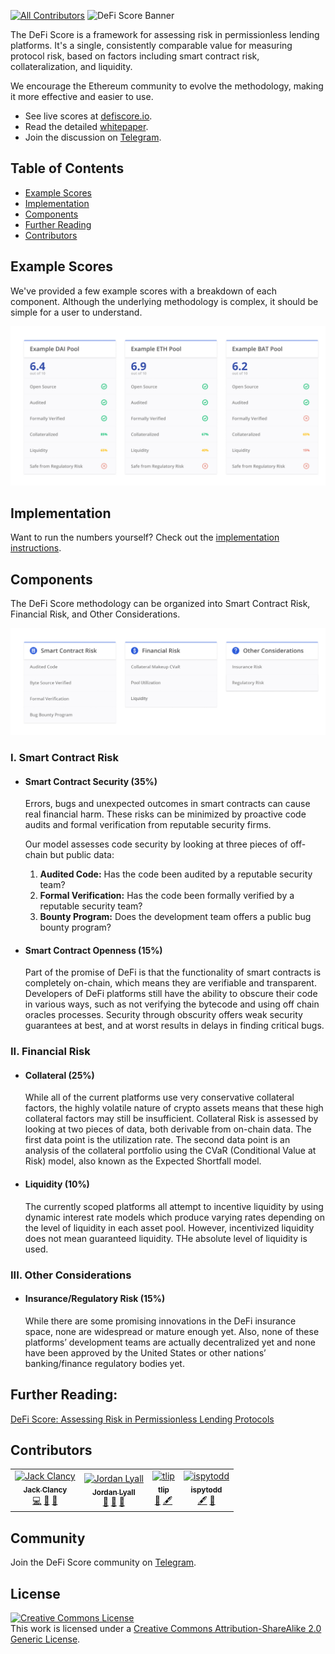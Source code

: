 [![All Contributors](https://img.shields.io/badge/all_contributors-4-orange.svg?style=flat-square)](#contributors)
<img src="assets/images/banner.png" alt="DeFi Score Banner">

The DeFi Score is a framework for assessing risk in permissionless lending platforms. It's a single, consistently comparable value for measuring protocol risk, based on factors including smart contract risk, collateralization, and liquidity.

We encourage the Ethereum community to evolve the methodology, making it more effective and easier to use.

* See live scores at [defiscore.io](https://defiscore.io).
* Read the detailed [whitepaper](whitepaper.md).
* Join the discussion on [Telegram](https://t.me/defiscore).

## Table of Contents
* [Example Scores](#example-scores)
* [Implementation](#implementation)
* [Components](#components)
* [Further Reading](#further-reading)
* [Contributors](#contributors)

## Example Scores
We've provided a few example scores with a breakdown of each component. Although the underlying methodology is complex, it should be simple for a user to understand.

<img src="assets/images/defiscore-example.png" alt="DeFi Score Examples">

## Implementation
Want to run the numbers yourself? Check out the [implementation instructions](implementation).

## Components
The DeFi Score methodology can be organized into Smart Contract Risk, Financial Risk, and Other Considerations.

<img src="assets/images/defiscore-components.png" alt="DeFi Score Banner Components">

### I. Smart Contract Risk

* #### Smart Contract Security (35%)
  Errors, bugs and unexpected outcomes in smart contracts can cause real financial harm. These risks can be minimized by proactive code audits and formal verification from reputable security firms.

  Our model assesses code security by looking at three pieces of off-chain but public data:

  1. **Audited Code:** Has the code been audited by a reputable security team?
  2. **Formal Verification:** Has the code been formally verified by a reputable security team?
  3. **Bounty Program:** Does the development team offers a public bug bounty program?

* #### Smart Contract Openness (15%)
  Part of the promise of DeFi is that the functionality of smart contracts is completely on-chain, which means they are verifiable and transparent. Developers of DeFi platforms still have the ability to obscure their code in various ways, such as not verifying the bytecode and using off chain oracles processes. Security through obscurity offers weak security guarantees at best, and at worst results in delays in finding critical bugs.

### II. Financial Risk

* #### Collateral (25%)
  While all of the current platforms use very conservative collateral factors, the highly volatile nature of crypto assets means that these high collateral factors may still be insufficient. Collateral Risk is assessed by looking at two pieces of data, both derivable from on-chain data. The first data point is the utilization rate. The second data point is an analysis of the collateral portfolio using the CVaR (Conditional Value at Risk) model, also known as the Expected Shortfall model.

* #### Liquidity (10%)
  The currently scoped platforms all attempt to incentive liquidity by using dynamic interest rate models which produce varying rates depending on the level of liquidity in each asset pool. However, incentivized liquidity does not mean guaranteed liquidity. THe absolute level of liquidity is used. 

### III. Other Considerations

* #### Insurance/Regulatory Risk (15%)
  While there are some promising innovations in the DeFi insurance space, none are widespread or mature enough yet. Also, none of these platforms’ development teams are actually decentralized yet and none have been approved by the United States or other nations’ banking/finance regulatory bodies yet.


## Further Reading:
[DeFi Score: Assessing Risk in Permissionless Lending Protocols](whitepaper.md)



## Contributors
<!-- ALL-CONTRIBUTORS-LIST:START - Do not remove or modify this section -->
<!-- prettier-ignore-start -->
<!-- markdownlint-disable -->
<table>
  <tr>
    <td align="center"><a href="https://github.com/jclancy93"><img src="https://avatars2.githubusercontent.com/u/7850202?v=4" width="100px;" alt="Jack Clancy"/><br /><sub><b>Jack Clancy</b></sub></a><br /><a href="https://github.com/ConsenSys/defi-score/commits?author=jclancy93" title="Code">💻</a> <a href="https://github.com/ConsenSys/defi-score/commits?author=jclancy93" title="Documentation">📖</a> <a href="#talk-jclancy93" title="Talks">📢</a></td>
    <td align="center"><a href="https://twitter.com/JordanLyall"><img src="https://avatars0.githubusercontent.com/u/999289?v=4" width="100px;" alt="Jordan Lyall"/><br /><sub><b>Jordan Lyall</b></sub></a><br /><a href="#projectManagement-jordanlyall" title="Project Management">📆</a> <a href="https://github.com/ConsenSys/defi-score/commits?author=jordanlyall" title="Documentation">📖</a> <a href="#design-jordanlyall" title="Design">🎨</a></td>
    <td align="center"><a href="https://github.com/flamingYawn"><img src="https://avatars3.githubusercontent.com/u/11626601?v=4" width="100px;" alt="tlip"/><br /><sub><b>tlip</b></sub></a><br /><a href="#design-flamingYawn" title="Design">🎨</a> <a href="#content-flamingYawn" title="Content">🖋</a></td>
    <td align="center"><a href="https://github.com/ispytodd"><img src="https://avatars2.githubusercontent.com/u/29828992?v=4" width="100px;" alt="ispytodd"/><br /><sub><b>ispytodd</b></sub></a><br /><a href="#content-ispytodd" title="Content">🖋</a> <a href="#blog-ispytodd" title="Blogposts">📝</a></td>
  </tr>
</table>

<!-- markdownlint-enable -->
<!-- prettier-ignore-end -->
<!-- ALL-CONTRIBUTORS-LIST:END -->

## Community
Join the DeFi Score community on [Telegram](https://t.me/defiscore).

## License
<a rel="license" href="http://creativecommons.org/licenses/by-sa/2.0/"><img alt="Creative Commons License" style="border-width:0" src="https://i.creativecommons.org/l/by-sa/2.0/80x15.png" /></a><br />This work is licensed under a <a rel="license" href="http://creativecommons.org/licenses/by-sa/2.0/">Creative Commons Attribution-ShareAlike 2.0 Generic License</a>.
